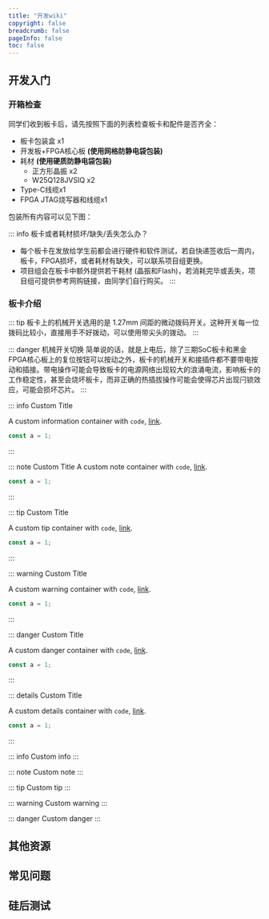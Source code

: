 ```yaml
---
title: "开发wiki"
copyright: false
breadcrumb: false
pageInfo: false
toc: false
---
```

## 开发入门
### 开箱检查
同学们收到板卡后，请先按照下面的列表检查板卡和配件是否齐全：
* 板卡包装盒 x1
* 开发板+FPGA核心板 **(使用网格防静电袋包装)**
* 耗材 **(使用硬质防静电袋包装)**
  * 正方形晶振 x2
  * W25Q128JVSIQ x2
* Type-C线缆x1
* FPGA JTAG烧写器和线缆x1

包装所有内容可以见下图：


::: info 板卡或者耗材损坏/缺失/丢失怎么办？
* 每个板卡在发放给学生前都会进行硬件和软件测试，若自快递签收后一周内，板卡，FPGA损坏，或者耗材有缺失，可以联系项目组更换。
* 项目组会在板卡中额外提供若干耗材 (晶振和Flash)，若消耗完毕或丢失，项目组可提供参考网购链接，由同学们自行购买。
:::

### 板卡介绍

::: tip
板卡上的机械开关选用的是 1.27mm 间距的微动拨码开关。这种开关每一位拨码比较小，直接用手不好拨动，可以使用带尖头的拨动。
:::

::: danger 机械开关切换
简单说的话，就是上电后，除了三期SoC板卡和黑金FPGA核心板上的复位按钮可以按动之外，板卡的机械开关和接插件都不要带电按动和插接。带电操作可能会导致板卡的电源网络出现较大的浪涌电流，影响板卡的工作稳定性，甚至会烧坏板卡，而非正确的热插拔操作可能会使得芯片出现闩锁效应，可能会损坏芯片。
:::

::: info Custom Title

A custom information container with `code`, [link](#demo).

```js
const a = 1;
```

:::

::: note Custom Title
A custom note container with `code`, [link](#demo).

```js
const a = 1;
```

:::

::: tip Custom Title

A custom tip container with `code`, [link](#demo).

```js
const a = 1;
```

:::

::: warning Custom Title

A custom warning container with `code`, [link](#demo).

```js
const a = 1;
```

:::

::: danger Custom Title

A custom danger container with `code`, [link](#demo).

```js
const a = 1;
```

:::

::: details Custom Title

A custom details container with `code`, [link](#demo).

```js
const a = 1;
```

:::

::: info Custom info
:::

::: note Custom note
:::

::: tip Custom tip
:::

::: warning Custom warning
:::

::: danger Custom danger
:::
## 其他资源
## 常见问题
## 硅后测试
